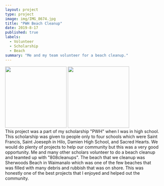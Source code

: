 ```yaml
---
layout: project
type: project
image: img/IMG_8674.jpg
title: "PWH Beach Cleanup"
date: 2019-8-17
published: true
labels:
  - Volunteer
  - Scholarship
  - Beach
summary: "Me and my team volunteer for a beach cleanup."
---
```


<div class="text-center p-4">
 <img width="200px" src="../img/PWH/IMG_8772.jpg" class="img-thumbnail" >
  <img width="200px" src="../img/PWH/IMG_8674.jpg" class="img-thumbnail" >
</div>
This project was a part of my scholarship "PWH" when I was in high school. This scholarship was given to people only to four schools which were Saint Francis, Saint Joeseph in Hilo, Damien High School, and Sacred Hearts. We would do plenty of projects to help our community but this was a very good opportunity. Me and many other scholars volunteer to do a beach cleanup and teamted up with "808cleanups". The beach that we cleanup was Sherwoods Beach in Waimanalo which was one of the few beaches that was filled with many debris and rubbish that was on shore. This was honestly one of the best projects that I enjoyed and helped out the community. 

